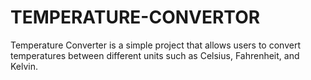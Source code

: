 # TEMPERATURE-CONVERTOR
Temperature Converter is a simple project that allows users to convert temperatures between different units such as Celsius, Fahrenheit, and Kelvin.

